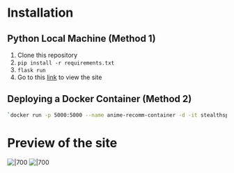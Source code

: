 # Installation

## Python Local Machine (Method 1)

1. Clone this repository
2. `pip install -r requirements.txt`
3. `flask run`
4. Go to this [link](http://localhost:5000) to view the site

## Deploying a Docker Container (Method 2)
```bash
`docker run -p 5000:5000 --name anime-recomm-container -d -it stealthspectre/anime-recom`
```

# Preview of the site

![|700](https://i.imgur.com/GVhEaPX.png)
![|700](https://i.imgur.com/rWYIMUG.png)
